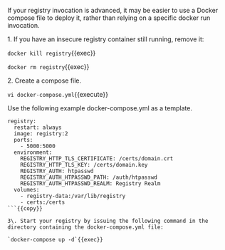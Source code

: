 If your registry invocation is advanced, it may be easier to use a Docker compose file to deploy it, rather than relying on a specific docker run invocation. 


1\. If you have an insecure registry container still running, remove it:

`docker kill registry`{{exec}}

`docker rm registry`{{exec}}

2\. Create a compose file.

`vi docker-compose.yml`{{execute}}

Use the following example docker-compose.yml as a template.

```
registry:
  restart: always
  image: registry:2
  ports:
    - 5000:5000
  environment:
    REGISTRY_HTTP_TLS_CERTIFICATE: /certs/domain.crt
    REGISTRY_HTTP_TLS_KEY: /certs/domain.key
    REGISTRY_AUTH: htpasswd
    REGISTRY_AUTH_HTPASSWD_PATH: /auth/htpasswd
    REGISTRY_AUTH_HTPASSWD_REALM: Registry Realm
  volumes:
    - registry-data:/var/lib/registry
    - certs:/certs
```{{copy}}

3\. Start your registry by issuing the following command in the directory containing the docker-compose.yml file:

`docker-compose up -d`{{exec}}